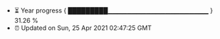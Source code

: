 - ⏳ Year progress { █████████▁▁▁▁▁▁▁▁▁▁▁▁▁▁▁▁▁▁▁▁▁ } 31.26 %
- ⏰ Updated on Sun, 25 Apr 2021 02:47:25 GMT

